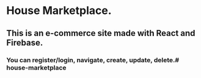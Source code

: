# House Marketplace.
## This is an e-commerce site made with React and Firebase.
### You can register/login, navigate, create, update, delete.#   h o u s e - m a r k e t p l a c e  
 